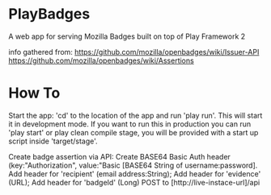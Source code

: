 PlayBadges
==========

A web app for serving Mozilla Badges built on top of Play Framework 2

info gathered from:
https://github.com/mozilla/openbadges/wiki/Issuer-API
https://github.com/mozilla/openbadges/wiki/Assertions

How To
======

Start the app:
	'cd' to the location of the app and run 'play run'. This will start it in development mode.
	If you want to run this in production you can run 'play start' or play clean compile stage, you will be provided with a start up script inside 'target/stage'.

Create badge assertion via API:
	Create BASE64 Basic Auth header (key:"Authorization", value:"Basic [BASE64 String of username:password].
	Add header for 'recipient' (email address:String);
	Add header for 'evidence' (URL);
	Add header for 'badgeId' (Long)
	POST to [http://live-instace-url]/api 
	
	